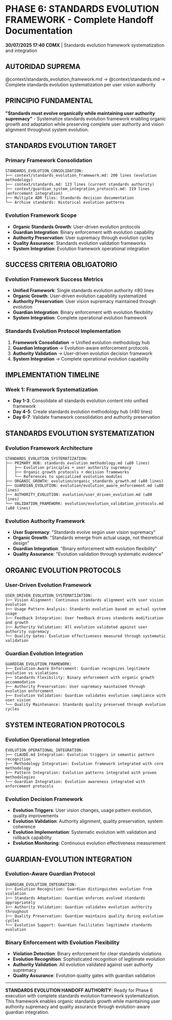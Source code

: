 # PHASE 6: STANDARDS EVOLUTION FRAMEWORK - Complete Handoff Documentation

**30/07/2025 17:40 CDMX** | Standards evolution framework systematization and integration

## AUTORIDAD SUPREMA
@context/standards_evolution_framework.md → @context/standards.md → Complete standards evolution systematization per user vision authority

## PRINCIPIO FUNDAMENTAL
**"Standards must evolve organically while maintaining user authority supremacy"** - Systematize standards evolution framework enabling organic growth and adaptation while preserving complete user authority and vision alignment throughout system evolution.

## STANDARDS EVOLUTION TARGET

### **Primary Framework Consolidation**
```
STANDARDS_EVOLUTION_CONSOLIDATION:
├── context/standards_evolution_framework.md: 200 lines (evolution methodology)
├── context/standards.md: 123 lines (current standards authority)
├── context/guardian_system_integration_protocols.md: 319 lines (enforcement integration)
├── Multiple ADR files: Standards decision documentation
└── Archive standards: Historical evolution patterns
```

### **Evolution Framework Scope**
- **Organic Standards Growth**: User-driven evolution protocols
- **Guardian Integration**: Binary enforcement with evolution capability
- **Authority Preservation**: User supremacy through evolution cycles
- **Quality Assurance**: Standards evolution validation frameworks
- **System Integration**: Evolution framework operational integration

## SUCCESS CRITERIA OBLIGATORIO

### **Evolution Framework Success Metrics**
- **Unified Framework**: Single standards evolution authority ≤80 lines
- **Organic Growth**: User-driven evolution capability systematized
- **Authority Preservation**: User vision supremacy maintained through evolution
- **Guardian Integration**: Binary enforcement with evolution flexibility
- **System Integration**: Complete operational evolution framework

### **Standards Evolution Protocol Implementation**
1. **Framework Consolidation** → Unified evolution methodology hub
2. **Guardian Integration** → Evolution-aware enforcement protocols
3. **Authority Validation** → User-driven evolution decision framework
4. **System Integration** → Complete operational evolution capability

## IMPLEMENTATION TIMELINE

### **Week 1: Framework Systematization**
- **Day 1-3**: Consolidate all standards evolution content into unified framework
- **Day 4-5**: Create standards evolution methodology hub (≤80 lines)
- **Day 6-7**: Validate framework consolidation and authority preservation

## STANDARDS EVOLUTION SYSTEMATIZATION

### **Evolution Framework Architecture**
```
STANDARDS_EVOLUTION_SYSTEMATIZATION:
├── PRIMARY_HUB: standards_evolution_methodology.md (≤80 lines)
│   ├── Evolution principles + user authority supremacy
│   ├── Organic growth protocols + decision frameworks
│   └── References to specialized evolution modules
├── ORGANIC_GROWTH: evolution/organic_standards_growth.md (≤80 lines)
├── GUARDIAN_EVOLUTION: evolution/evolution_aware_enforcement.md (≤80 lines)
├── AUTHORITY_EVOLUTION: evolution/user_driven_evolution.md (≤80 lines)
└── VALIDATION_FRAMEWORK: evolution/evolution_validation_protocols.md (≤80 lines)
```

### **Evolution Authority Framework**
- **User Supremacy**: "Standards evolve según user vision supremacy"
- **Organic Growth**: "Standards emerge from actual usage, not theoretical design"
- **Guardian Integration**: "Binary enforcement with evolution flexibility"
- **Quality Assurance**: "Evolution validation through systematic evidence"

## ORGANIC EVOLUTION PROTOCOLS

### **User-Driven Evolution Framework**
```
USER_DRIVEN_EVOLUTION_SYSTEMATIZATION:
├── Vision Alignment: Continuous standards alignment with user vision evolution
├── Usage Pattern Analysis: Standards evolution based on actual system usage
├── Feedback Integration: User feedback drives standards modification and growth
├── Authority Validation: All evolution validated against user authority supremacy
└── Quality Gates: Evolution effectiveness measured through systematic validation
```

### **Guardian Evolution Integration**
```
GUARDIAN_EVOLUTION_FRAMEWORK:
├── Evolution-Aware Enforcement: Guardian recognizes legitimate evolution vs violations
├── Standards Flexibility: Binary enforcement with organic growth accommodation
├── Authority Preservation: User supremacy maintained through evolution enforcement
├── Evolution Validation: Guardian validates evolution compliance with user vision
└── Quality Maintenance: Standards quality preserved through evolution cycles
```

## SYSTEM INTEGRATION PROTOCOLS

### **Evolution Operational Integration**
```
EVOLUTION_OPERATIONAL_INTEGRATION:
├── CLAUDE.md Integration: Evolution triggers in semantic pattern recognition
├── Methodology Integration: Evolution framework integrated with core methodology
├── Pattern Integration: Evolution patterns integrated with proven methodologies
└── Guardian Integration: Evolution awareness integrated with enforcement protocols
```

### **Evolution Decision Framework**
- **Evolution Triggers**: User vision changes, usage pattern evolution, quality improvements
- **Evolution Validation**: Authority alignment, quality preservation, system coherence
- **Evolution Implementation**: Systematic evolution with validation and rollback capability
- **Evolution Monitoring**: Continuous evolution effectiveness measurement

## GUARDIAN-EVOLUTION INTEGRATION

### **Evolution-Aware Guardian Protocol**
```
GUARDIAN_EVOLUTION_INTEGRATION:
├── Evolution Recognition: Guardian distinguishes evolution from violation
├── Standards Adaptation: Guardian enforces evolved standards appropriately
├── Authority Validation: Guardian validates evolution authority throughout
├── Quality Preservation: Guardian maintains quality during evolution cycles
└── Evolution Support: Guardian facilitates legitimate standards evolution
```

### **Binary Enforcement with Evolution Flexibility**
- **Violation Detection**: Binary enforcement for clear standards violations
- **Evolution Recognition**: Sophisticated recognition of legitimate evolution
- **Authority Validation**: All evolution validated against user authority supremacy
- **Quality Assurance**: Evolution quality gates with guardian validation

---

**STANDARDS EVOLUTION HANDOFF AUTHORITY**: Ready for Phase 6 execution with complete standards evolution framework systematization. This framework enables organic standards growth while maintaining user authority supremacy and quality assurance through evolution-aware guardian integration.